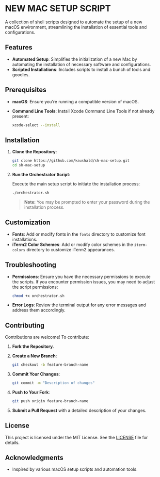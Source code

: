 # NEW MAC SETUP SCRIPT

A collection of shell scripts designed to automate the setup of a new macOS environment, streamlining the installation of essential tools and configurations.

## Features

- **Automated Setup**: Simplifies the initialization of a new Mac by automating the installation of necessary software and configurations.
- **Scripted Installations**: Includes scripts to install a bunch of tools and goodies.

## Prerequisites

- **macOS**: Ensure you're running a compatible version of macOS.
- **Command Line Tools**: Install Xcode Command Line Tools if not already present:

  ```bash
  xcode-select --install
  ```

## Installation

1. **Clone the Repository**:

   ```bash
   git clone https://github.com/kaushald/sh-mac-setup.git
   cd sh-mac-setup
   ```

2. **Run the Orchestrator Script**:

   Execute the main setup script to initiate the installation process:

   ```bash
   ./orchestrator.sh
   ```

   > **Note**: You may be prompted to enter your password during the installation process.

## Customization

- **Fonts**: Add or modify fonts in the `fonts` directory to customize font installations.
- **iTerm2 Color Schemes**: Add or modify color schemes in the `iterm-colors` directory to customize iTerm2 appearances.

## Troubleshooting

- **Permissions**: Ensure you have the necessary permissions to execute the scripts. If you encounter permission issues, you may need to adjust the script permissions:

  ```bash
  chmod +x orchestrator.sh
  ```

- **Error Logs**: Review the terminal output for any error messages and address them accordingly.

## Contributing

Contributions are welcome! To contribute:

1. **Fork the Repository**.
2. **Create a New Branch**:

   ```bash
   git checkout -b feature-branch-name
   ```

3. **Commit Your Changes**:

   ```bash
   git commit -m "Description of changes"
   ```

4. **Push to Your Fork**:

   ```bash
   git push origin feature-branch-name
   ```

5. **Submit a Pull Request** with a detailed description of your changes.

## License

This project is licensed under the MIT License. See the [LICENSE](LICENSE) file for details.

## Acknowledgments

- Inspired by various macOS setup scripts and automation tools.
